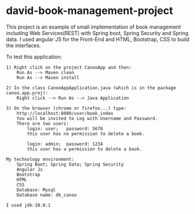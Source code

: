 # david-book-management-project
This project is an example of small implementation of book management including Web Services(REST) with Spring boot, Spring Security and Spring data. I used angular JS for the Front-End and HTML, Bootstrap, CSS to build the interfaces.

To test this application:

	1) Right click on the project CanooApp and then:
	 	Run As --> Maven clean
	 	Run As --> Maven install
	 	
	2) In the class CanooAppApplication.java (which is in the package canoo.app.proj):
		Right click --> Run As --> Java Application
		
	3) On the browser (chrome or firefox...) type:
		http://localhost:8080/user/book_index
		You will be invited to Log with Username and Password.
		There are two users:
			login: user;   password: 5678
			this user has no permission to delete a book.
			
			login: admin;  password: 1234
			this user has a permission to delete a book.

	My technology environment:
		Spring Boot; Spring Data; Spring Security
		Angular Js
		Bootstrap
		HTML
		CSS
		Database: Mysql
		Database name: db_canoo
	
	I used jdk-10.0.1
